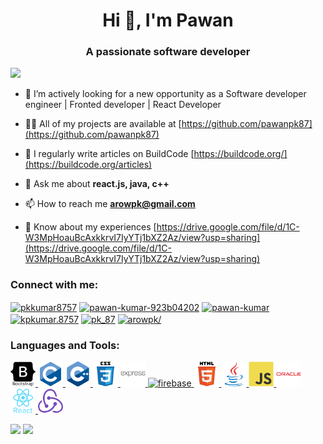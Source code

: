 <h1 align="center">Hi 👋, I'm Pawan</h1>
<h3 align="center">A passionate software developer</h3>

![](https://komarev.com/ghpvc/?username=pawanpk87&color=blue)

- 🌱 I’m actively looking for a new opportunity as a Software developer engineer | Fronted developer | React Developer

- 👨‍💻 All of my projects are available at [https://github.com/pawanpk87](https://github.com/pawanpk87)

- 📝 I regularly write articles on BuildCode [https://buildcode.org/](https://buildcode.org/articles)

- 💬 Ask me about **react.js, java, c++**

- 📫 How to reach me **arowpk@gmail.com**

- 📄 Know about my experiences [https://drive.google.com/file/d/1C-W3MpHoauBcAxkkrvI7IyYTj1bXZ2Az/view?usp=sharing](https://drive.google.com/file/d/1C-W3MpHoauBcAxkkrvI7IyYTj1bXZ2Az/view?usp=sharing)

<h3 align="left">Connect with me:</h3>
<p align="left">
<a href="https://twitter.com/pkkumar8757" target="blank"><img align="center" src="https://raw.githubusercontent.com/rahuldkjain/github-profile-readme-generator/master/src/images/icons/Social/twitter.svg" alt="pkkumar8757" height="30" width="40" /></a>
<a href="https://linkedin.com/in/pawan-kumar-923b04202" target="blank"><img align="center" src="https://raw.githubusercontent.com/rahuldkjain/github-profile-readme-generator/master/src/images/icons/Social/linked-in-alt.svg" alt="pawan-kumar-923b04202" height="30" width="40" /></a>
<a href="https://stackoverflow.com/users/17703190/pawan-kumar" target="blank"><img align="center" src="https://raw.githubusercontent.com/rahuldkjain/github-profile-readme-generator/master/src/images/icons/Social/stack-overflow.svg" alt="pawan-kumar" height="30" width="40" /></a>
<a href="https://instagram.com/kpkumar.8757" target="blank"><img align="center" src="https://raw.githubusercontent.com/rahuldkjain/github-profile-readme-generator/master/src/images/icons/Social/instagram.svg" alt="kpkumar.8757" height="30" width="40" /></a>
<a href="https://www.leetcode.com/pk_87" target="blank"><img align="center" src="https://raw.githubusercontent.com/rahuldkjain/github-profile-readme-generator/master/src/images/icons/Social/leet-code.svg" alt="pk_87" height="30" width="40" /></a>
<a href="https://auth.geeksforgeeks.org/user/arowpk/" target="blank"><img align="center" src="https://raw.githubusercontent.com/rahuldkjain/github-profile-readme-generator/master/src/images/icons/Social/geeks-for-geeks.svg" alt="arowpk/" height="30" width="40" /></a>
</p>

<h3 align="left">Languages and Tools:</h3>
<p align="left"> <a href="https://getbootstrap.com" target="_blank" rel="noreferrer"> <img src="https://raw.githubusercontent.com/devicons/devicon/master/icons/bootstrap/bootstrap-plain-wordmark.svg" alt="bootstrap" width="40" height="40"/> </a> <a href="https://www.cprogramming.com/" target="_blank" rel="noreferrer"> <img src="https://raw.githubusercontent.com/devicons/devicon/master/icons/c/c-original.svg" alt="c" width="40" height="40"/> </a> <a href="https://www.w3schools.com/cpp/" target="_blank" rel="noreferrer"> <img src="https://raw.githubusercontent.com/devicons/devicon/master/icons/cplusplus/cplusplus-original.svg" alt="cplusplus" width="40" height="40"/> </a> <a href="https://www.w3schools.com/css/" target="_blank" rel="noreferrer"> <img src="https://raw.githubusercontent.com/devicons/devicon/master/icons/css3/css3-original-wordmark.svg" alt="css3" width="40" height="40"/> </a> <a href="https://expressjs.com" target="_blank" rel="noreferrer"> <img src="https://raw.githubusercontent.com/devicons/devicon/master/icons/express/express-original-wordmark.svg" alt="express" width="40" height="40"/> </a> <a href="https://firebase.google.com/" target="_blank" rel="noreferrer"> <img src="https://www.vectorlogo.zone/logos/firebase/firebase-icon.svg" alt="firebase" width="40" height="40"/> </a> <a href="https://www.w3.org/html/" target="_blank" rel="noreferrer"> <img src="https://raw.githubusercontent.com/devicons/devicon/master/icons/html5/html5-original-wordmark.svg" alt="html5" width="40" height="40"/> </a> <a href="https://www.java.com" target="_blank" rel="noreferrer"> <img src="https://raw.githubusercontent.com/devicons/devicon/master/icons/java/java-original.svg" alt="java" width="40" height="40"/> </a> <a href="https://developer.mozilla.org/en-US/docs/Web/JavaScript" target="_blank" rel="noreferrer"> <img src="https://raw.githubusercontent.com/devicons/devicon/master/icons/javascript/javascript-original.svg" alt="javascript" width="40" height="40"/> </a> <a href="https://www.oracle.com/" target="_blank" rel="noreferrer"> <img src="https://raw.githubusercontent.com/devicons/devicon/master/icons/oracle/oracle-original.svg" alt="oracle" width="40" height="40"/> </a> <a href="https://reactjs.org/" target="_blank" rel="noreferrer"> <img src="https://raw.githubusercontent.com/devicons/devicon/master/icons/react/react-original-wordmark.svg" alt="react" width="40" height="40"/> </a> <a href="https://redux.js.org" target="_blank" rel="noreferrer"> <img src="https://raw.githubusercontent.com/devicons/devicon/master/icons/redux/redux-original.svg" alt="redux" width="40" height="40"/> </a> </p>


<img width="48%" src="http://github-readme-streak-stats.herokuapp.com?user=pawanpk87">
<img width="48%" src="https://github-readme-stats.vercel.app/api/top-langs/?username=pawanpk87&hide=TeX&layout=compact">

